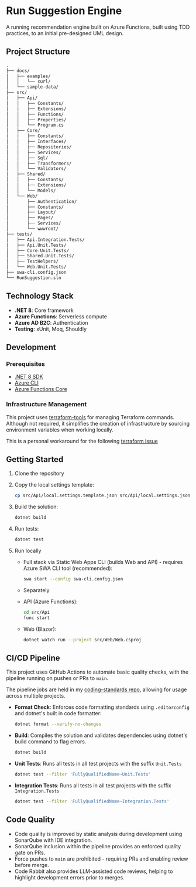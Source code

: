 # Run Suggestion Engine

A running recommendation engine built on Azure Functions, built using TDD practices, to an initial pre-designed UML
design.

## Project Structure

```bash
.
├── docs/
│   ├── examples/
│   │   └── curl/
│   └── sample-data/
├── src/
│   ├── Api/
│   │   ├── Constants/
│   │   ├── Extensions/
│   │   ├── Functions/
│   │   ├── Properties/
│   │   └── Program.cs
│   ├── Core/
│   │   ├── Constants/
│   │   ├── Interfaces/
│   │   ├── Repositories/
│   │   ├── Services/
│   │   ├── Sql/
│   │   ├── Transformers/
│   │   └── Validators/
│   ├── Shared/
│   │   ├── Constants/
│   │   ├── Extensions/
│   │   └── Models/
│   └── Web/
│       ├── Authentication/
│       ├── Constants/
│       ├── Layout/
│       ├── Pages/
│       ├── Services/
│       └── wwwroot/
├── tests/
│   ├── Api.Integration.Tests/
│   ├── Api.Unit.Tests/
│   ├── Core.Unit.Tests/
│   ├── Shared.Unit.Tests/
│   ├── TestHelpers/
│   └── Web.Unit.Tests/
├── swa-cli.config.json
└── RunSuggestion.sln
```

## Technology Stack

- **.NET 8**: Core framework
- **Azure Functions**: Serverless compute
- **Azure AD B2C**: Authentication
- **Testing**: xUnit, Moq, Shouldly

## Development

### Prerequisites

- [.NET 8 SDK](https://dotnet.microsoft.com/en-us/download)
- [Azure CLI](https://learn.microsoft.com/en-us/cli/azure/install-azure-cli)
- [Azure Functions Core](https://learn.microsoft.com/en-us/azure/azure-functions/functions-run-local)

### Infrastructure Management

This project uses [terraform-tools](https://github.com/markstanden/terraform-tools) for managing Terraform commands.
Although not required, it simplifies the creation of infrastructure by sourcing environment variables when working
locally.

This is a personal workaround for the
following [terraform issue](https://github.com/hashicorp/terraform-provider-azurerm/issues/27423)

## Getting Started

1. Clone the repository
2. Copy the local settings template:

    ```bash
    cp src/Api/local.settings.template.json src/Api/local.settings.json
    ```

3. Build the solution:

   ```bash
   dotnet build
   ```

4. Run tests:

   ```bash
   dotnet test
   ```

5. Run locally

   - Full stack via Static Web Apps CLI (builds Web and API) - requires Azure SWA CLI tool (recommended):

     ```bash
     swa start --config swa-cli.config.json
     ```

   - Separately 

   - API (Azure Functions):

     ```bash
     cd src/Api
     func start
     ```

   - Web (Blazor):

     ```bash
     dotnet watch run --project src/Web/Web.csproj
     ```

## CI/CD Pipeline

This project uses GitHub Actions to automate basic quality checks, with the pipeline running on pushes or PRs to `main`.

The pipeline jobs are held in my [coding-standards repo](https://github.com/markstanden/coding-standards), allowing for
usage across multiple projects.

- **Format Check**: Enforces code formatting standards using `.editorconfig` and dotnet's built in code formatter:
   ```bash
   dotnet format --verify-no-changes
   ```

- **Build**: Compiles the solution and validates dependencies using dotnet's build command to flag errors.
   ```bash
   dotnet build
   ```

- **Unit Tests**: Runs all tests in all test projects with the suffix `Unit.Tests`
   ```bash
   dotnet test --filter 'FullyQualifiedName~Unit.Tests'
   ```

- **Integration Tests**: Runs all tests in all test projects with the suffix `Integration.Tests`
   ```bash
   dotnet test --filter 'FullyQualifiedName~Integration.Tests'
   ```

## Code Quality

- Code quality is improved by static analysis during development using SonarQube with IDE integration.
- SonarQube inclusion within the pipeline provides an enforced quality gate on PRs.
- Force pushes to `main` are prohibited - requiring PRs and enabling review before merge.
- Code Rabbit also provides LLM-assisted code reviews, helping to highlight development errors prior to merges.